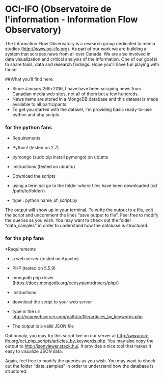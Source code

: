 # OCI-IFO (Observatoire de l'information - Information Flow Observatory)

The Information Flow Observatory is a research group dedicated to media studies (http://www.oci-ifo.org). As part of our work we are building a system that scrapes news from all over Canada. We are also involved in data visualization and critical analysis of the information. One of our goal is to share tools, data and research findings. Hope you'll have fun playing with these! 

##What you'll find here:

* Since January 26th 2016, I have have been scraping news from Canadian media web sites, not all of them but a few hundreds.
* News items are stored in a MongoDB database and this dataset is made available to all participants.
* To get you started with the dataset, I'm providing basic ready-to-use python and php scripts.

### for the python fans

* Requirements:
 * Python! (tested on 2.7)
 * pymongo (sudo pip install pymongo) on ubuntu

* Instructions (tested on ubuntu)
 * Download the scripts
 * using a terminal go to the folder where files have been downloaded (cd /path/to/folder/)
 * type : python name_of_script.py

The output will show up in your terminal. To write the output to a file, edit the script and uncomment the lines "save output to file".
Feel free to modify the queries as you wish. You may want to check out the folder "data_samples" in order to understand how the database is structured.

### for the php fans

*Requirements
 * a web server (tested on Apache)
 * PHP (tested on 5.5.9)
 * mongodb php driver (https://docs.mongodb.org/ecosystem/drivers/php/)

* Instructions
 * download the script to your web server
 * type in the url http://yourwebserver.com/path/to/file/articles_by_keywords.php
 * The output is a valid JSON file

Optionnaly, you may try this script live on our server at http://www.oci-ifo.org/oci_php_scripts/articles_by_keywords.php. You may also copy the output to http://jsonviewer.stack.hu/. It provides a nice tool that makes it easy to visualize JSON data.

Again, feel free to modify the queries as you wish. You may want to check out the folder "data_samples" in order to understand how the database is structured.
 





